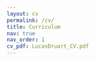 ```yaml
---
layout: cv
permalink: /cv/
title: Curriculum
nav: true
nav_order: 1
cv_pdf: LucasDruart_CV.pdf
---
```


<!-- Find how to add links... -->
